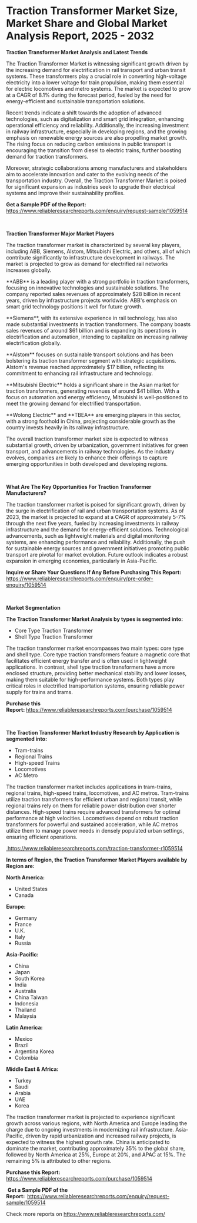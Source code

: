 <p><h1>Traction Transformer Market Size, Market Share and Global Market Analysis Report, 2025 - 2032</h1></p><p><strong>Traction Transformer Market Analysis and Latest Trends</strong></p>
<p><p>The Traction Transformer Market is witnessing significant growth driven by the increasing demand for electrification in rail transport and urban transit systems. These transformers play a crucial role in converting high-voltage electricity into a lower voltage for train propulsion, making them essential for electric locomotives and metro systems. The market is expected to grow at a CAGR of 8.1% during the forecast period, fueled by the need for energy-efficient and sustainable transportation solutions.</p><p>Recent trends indicate a shift towards the adoption of advanced technologies, such as digitalization and smart grid integration, enhancing operational efficiency and reliability. Additionally, the increasing investment in railway infrastructure, especially in developing regions, and the growing emphasis on renewable energy sources are also propelling market growth. The rising focus on reducing carbon emissions in public transport is encouraging the transition from diesel to electric trains, further boosting demand for traction transformers.</p><p>Moreover, strategic collaborations among manufacturers and stakeholders aim to accelerate innovation and cater to the evolving needs of the transportation industry. Overall, the Traction Transformer Market is poised for significant expansion as industries seek to upgrade their electrical systems and improve their sustainability profiles.</p></p>
<p><strong>Get a Sample PDF of the Report:&nbsp;</strong> <a href="https://www.reliableresearchreports.com/enquiry/request-sample/1059514?utm_campaign=2294&utm_medium=2&utm_source=Github&utm_content=ia&utm_term=19022025&utm_id=traction-transformer">https://www.reliableresearchreports.com/enquiry/request-sample/1059514</a></p>
<p>&nbsp;</p>
<p><strong>Traction Transformer Major Market Players</strong></p>
<p><p>The traction transformer market is characterized by several key players, including ABB, Siemens, Alstom, Mitsubishi Electric, and others, all of which contribute significantly to infrastructure development in railways. The market is projected to grow as demand for electrified rail networks increases globally. </p><p>**ABB** is a leading player with a strong portfolio in traction transformers, focusing on innovative technologies and sustainable solutions. The company reported sales revenues of approximately $28 billion in recent years, driven by infrastructure projects worldwide. ABB's emphasis on smart grid technology positions it well for future growth.</p><p>**Siemens**, with its extensive experience in rail technology, has also made substantial investments in traction transformers. The company boasts sales revenues of around $61 billion and is expanding its operations in electrification and automation, intending to capitalize on increasing railway electrification globally.</p><p>**Alstom** focuses on sustainable transport solutions and has been bolstering its traction transformer segment with strategic acquisitions. Alstom's revenue reached approximately $17 billion, reflecting its commitment to enhancing rail infrastructure and technology.</p><p>**Mitsubishi Electric** holds a significant share in the Asian market for traction transformers, generating revenues of around $41 billion. With a focus on automation and energy efficiency, Mitsubishi is well-positioned to meet the growing demand for electrified transportation.</p><p>**Wolong Electric** and **TBEA** are emerging players in this sector, with a strong foothold in China, projecting considerable growth as the country invests heavily in its railway infrastructure.</p><p>The overall traction transformer market size is expected to witness substantial growth, driven by urbanization, government initiatives for green transport, and advancements in railway technologies. As the industry evolves, companies are likely to enhance their offerings to capture emerging opportunities in both developed and developing regions.</p></p>
<p>&nbsp;</p>
<p><strong>What Are The Key Opportunities For Traction Transformer Manufacturers?</strong></p>
<p><p>The traction transformer market is poised for significant growth, driven by the surge in electrification of rail and urban transportation systems. As of 2023, the market is projected to expand at a CAGR of approximately 5-7% through the next five years, fueled by increasing investments in railway infrastructure and the demand for energy-efficient solutions. Technological advancements, such as lightweight materials and digital monitoring systems, are enhancing performance and reliability. Additionally, the push for sustainable energy sources and government initiatives promoting public transport are pivotal for market evolution. Future outlook indicates a robust expansion in emerging economies, particularly in Asia-Pacific.</p></p>
<p><strong>Inquire or Share Your Questions If Any Before Purchasing This Report:</strong> <a href="https://www.reliableresearchreports.com/enquiry/pre-order-enquiry/1059514?utm_campaign=2294&utm_medium=2&utm_source=Github&utm_content=ia&utm_term=19022025&utm_id=traction-transformer">https://www.reliableresearchreports.com/enquiry/pre-order-enquiry/1059514</a></p>
<p>&nbsp;</p>
<p><strong>Market Segmentation</strong></p>
<p><strong>The Traction Transformer Market Analysis by types is segmented into:</strong></p>
<p><ul><li>Core Type Traction Transformer</li><li>Shell Type Traction Transformer</li></ul></p>
<p><p>The traction transformer market encompasses two main types: core type and shell type. Core type traction transformers feature a magnetic core that facilitates efficient energy transfer and is often used in lightweight applications. In contrast, shell type traction transformers have a more enclosed structure, providing better mechanical stability and lower losses, making them suitable for high-performance systems. Both types play critical roles in electrified transportation systems, ensuring reliable power supply for trains and trams.</p></p>
<p><strong>Purchase this Report:&nbsp;</strong><a href="https://www.reliableresearchreports.com/purchase/1059514?utm_campaign=2294&utm_medium=2&utm_source=Github&utm_content=ia&utm_term=19022025&utm_id=traction-transformer">https://www.reliableresearchreports.com/purchase/1059514</a></p>
<p>&nbsp;</p>
<p><strong>The Traction Transformer Market Industry Research by Application is segmented into:</strong></p>
<p><ul><li>Tram-trains</li><li>Regional Trains</li><li>High-speed Trains</li><li>Locomotives</li><li>AC Metro</li></ul></p>
<p><p>The traction transformer market includes applications in tram-trains, regional trains, high-speed trains, locomotives, and AC metros. Tram-trains utilize traction transformers for efficient urban and regional transit, while regional trains rely on them for reliable power distribution over shorter distances. High-speed trains require advanced transformers for optimal performance at high velocities. Locomotives depend on robust traction transformers for powerful and sustained acceleration, while AC metros utilize them to manage power needs in densely populated urban settings, ensuring efficient operations.</p></p>
<p><a href="https://www.reliableresearchreports.com/traction-transformer-r1059514?utm_campaign=2294&utm_medium=2&utm_source=Github&utm_content=ia&utm_term=19022025&utm_id=traction-transformer">&nbsp;https://www.reliableresearchreports.com/traction-transformer-r1059514</a></p>
<p><strong>In terms of Region, the Traction Transformer Market Players available by Region are:</strong></p>
<p>
    <p> <strong> North America: </strong>
        <ul>
            <li>United States</li>
            <li>Canada</li>
        </ul>
        </p> 
    <p> <strong> Europe: </strong>
        <ul>
            <li>Germany</li>
            <li>France</li>
            <li>U.K.</li>
            <li>Italy</li>
            <li>Russia</li>
        </ul>
        </p> 
    <p> <strong> Asia-Pacific: </strong>
        <ul>
            <li>China</li>
            <li>Japan</li>
            <li>South Korea</li>
            <li>India</li>
            <li>Australia</li>
            <li>China Taiwan</li>
            <li>Indonesia</li>
            <li>Thailand</li>
            <li>Malaysia</li>
        </ul>
        </p> 
    <p> <strong> Latin America: </strong>
        <ul>
            <li>Mexico</li>
            <li>Brazil</li>
            <li>Argentina Korea</li>
            <li>Colombia</li>
        </ul>
        </p> 
    <p> <strong> Middle East & Africa: </strong>
        <ul>
            <li>Turkey</li>
            <li>Saudi</li>
            <li>Arabia</li>
            <li>UAE</li>
            <li>Korea</li>
        </ul>
    </p>
    </p>
<p><p>The traction transformer market is projected to experience significant growth across various regions, with North America and Europe leading the charge due to ongoing investments in modernizing rail infrastructure. Asia-Pacific, driven by rapid urbanization and increased railway projects, is expected to witness the highest growth rate. China is anticipated to dominate the market, contributing approximately 35% to the global share, followed by North America at 25%, Europe at 20%, and APAC at 15%. The remaining 5% is attributed to other regions.</p></p>
<p><strong>Purchase this Report: </strong><a href="https://www.reliableresearchreports.com/purchase/1059514?utm_campaign=2294&utm_medium=2&utm_source=Github&utm_content=ia&utm_term=19022025&utm_id=traction-transformer">https://www.reliableresearchreports.com/purchase/1059514</a></p>
<p>&nbsp;<strong>Get a Sample PDF of the Report:&nbsp;&nbsp;</strong><a href="https://www.reliableresearchreports.com/enquiry/request-sample/1059514?utm_campaign=2294&utm_medium=2&utm_source=Github&utm_content=ia&utm_term=19022025&utm_id=traction-transformer">https://www.reliableresearchreports.com/enquiry/request-sample/1059514</a></p>
<p><strong></strong></p>
<p>Check more reports on <a href="https://www.reliableresearchreports.com/?utm_campaign=2294&utm_medium=2&utm_source=Github&utm_content=ia&utm_term=19022025&utm_id=traction-transformer">https://www.reliableresearchreports.com/</a></p>